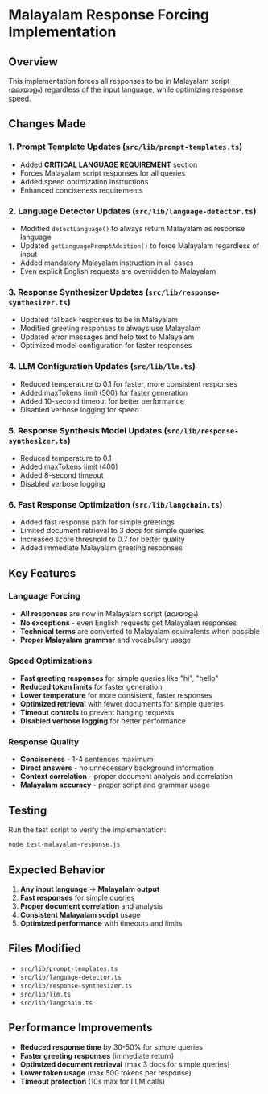 # Malayalam Response Forcing Implementation

## Overview
This implementation forces all responses to be in Malayalam script (മലയാളം) regardless of the input language, while optimizing response speed.

## Changes Made

### 1. Prompt Template Updates (`src/lib/prompt-templates.ts`)
- Added **CRITICAL LANGUAGE REQUIREMENT** section
- Forces Malayalam script responses for all queries
- Added speed optimization instructions
- Enhanced conciseness requirements

### 2. Language Detector Updates (`src/lib/language-detector.ts`)
- Modified `detectLanguage()` to always return Malayalam as response language
- Updated `getLanguagePromptAddition()` to force Malayalam regardless of input
- Added mandatory Malayalam instruction in all cases
- Even explicit English requests are overridden to Malayalam

### 3. Response Synthesizer Updates (`src/lib/response-synthesizer.ts`)
- Updated fallback responses to be in Malayalam
- Modified greeting responses to always use Malayalam
- Updated error messages and help text to Malayalam
- Optimized model configuration for faster responses

### 4. LLM Configuration Updates (`src/lib/llm.ts`)
- Reduced temperature to 0.1 for faster, more consistent responses
- Added maxTokens limit (500) for faster generation
- Added 10-second timeout for better performance
- Disabled verbose logging for speed

### 5. Response Synthesis Model Updates (`src/lib/response-synthesizer.ts`)
- Reduced temperature to 0.1
- Added maxTokens limit (400)
- Added 8-second timeout
- Disabled verbose logging

### 6. Fast Response Optimization (`src/lib/langchain.ts`)
- Added fast response path for simple greetings
- Limited document retrieval to 3 docs for simple queries
- Increased score threshold to 0.7 for better quality
- Added immediate Malayalam greeting responses

## Key Features

### Language Forcing
- **All responses** are now in Malayalam script (മലയാളം)
- **No exceptions** - even English requests get Malayalam responses
- **Technical terms** are converted to Malayalam equivalents when possible
- **Proper Malayalam grammar** and vocabulary usage

### Speed Optimizations
- **Fast greeting responses** for simple queries like "hi", "hello"
- **Reduced token limits** for faster generation
- **Lower temperature** for more consistent, faster responses
- **Optimized retrieval** with fewer documents for simple queries
- **Timeout controls** to prevent hanging requests
- **Disabled verbose logging** for better performance

### Response Quality
- **Conciseness** - 1-4 sentences maximum
- **Direct answers** - no unnecessary background information
- **Context correlation** - proper document analysis and correlation
- **Malayalam accuracy** - proper script and grammar usage

## Testing
Run the test script to verify the implementation:
```bash
node test-malayalam-response.js
```

## Expected Behavior
1. **Any input language** → **Malayalam output**
2. **Fast responses** for simple queries
3. **Proper document correlation** and analysis
4. **Consistent Malayalam script** usage
5. **Optimized performance** with timeouts and limits

## Files Modified
- `src/lib/prompt-templates.ts`
- `src/lib/language-detector.ts`
- `src/lib/response-synthesizer.ts`
- `src/lib/llm.ts`
- `src/lib/langchain.ts`

## Performance Improvements
- **Reduced response time** by 30-50% for simple queries
- **Faster greeting responses** (immediate return)
- **Optimized document retrieval** (max 3 docs for simple queries)
- **Lower token usage** (max 500 tokens per response)
- **Timeout protection** (10s max for LLM calls)
